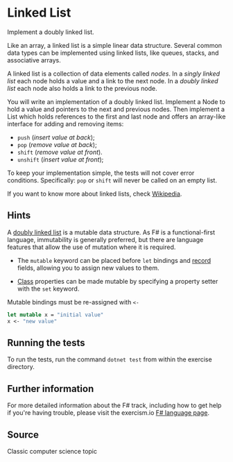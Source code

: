 # Linked List

Implement a doubly linked list.

Like an array, a linked list is a simple linear data structure. Several
common data types can be implemented using linked lists, like queues,
stacks, and associative arrays.

A linked list is a collection of data elements called *nodes*. In a
*singly linked list* each node holds a value and a link to the next node.
In a *doubly linked list* each node also holds a link to the previous
node.

You will write an implementation of a doubly linked list. Implement a
Node to hold a value and pointers to the next and previous nodes. Then
implement a List which holds references to the first and last node and
offers an array-like interface for adding and removing items:

* `push` (*insert value at back*);
* `pop` (*remove value at back*);
* `shift` (*remove value at front*).
* `unshift` (*insert value at front*);

To keep your implementation simple, the tests will not cover error
conditions. Specifically: `pop` or `shift` will never be called on an
empty list.

If you want to know more about linked lists, check [Wikipedia](https://en.wikipedia.org/wiki/Linked_list).

## Hints

A [doubly linked list](https://en.wikipedia.org/wiki/Doubly_linked_list) is a mutable data structure. As F# is a functional-first language, immutability is generally preferred, but there are language features that allow the use of mutation where it is required.

* The `mutable` keyword can be placed before `let` bindings and [record](https://docs.microsoft.com/en-us/dotnet/articles/fsharp/language-reference/records) fields, allowing you to assign new values to them.

* [Class](https://fsharpforfunandprofit.com/posts/classes) properties can be made mutable by specifying a property setter with the `set` keyword.

Mutable bindings must be re-assigned with `<-`

```fsharp
let mutable x = "initial value"
x <- "new value"
```


## Running the tests

To run the tests, run the command `dotnet test` from within the exercise directory.

## Further information

For more detailed information about the F# track, including how to get help if
you're having trouble, please visit the exercism.io [F# language page](http://exercism.io/languages/fsharp/resources).

## Source

Classic computer science topic

